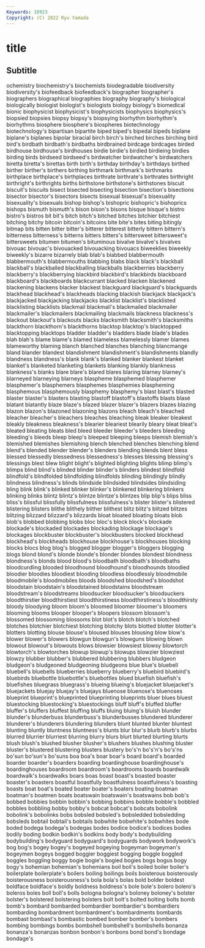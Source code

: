 ```yaml
---
Keywords: 18923
Copyright: (C) 2022 Ryu Yamada
---
```



# title

## Subtitle
ochemistry biochemistry's biochemists biodegradable biodiversity biodiversity's biofeedback biofeedback's biographer biographer's
biographers biographical biographies biography biography's biological biologically biologist biologist's biologists
biology biology's biomedical bionic biophysicist biophysicist's biophysicists biophysics biophysics's biopsied
biopsies biopsy biopsy's biopsying biorhythm biorhythm's biorhythms biosphere biosphere's biospheres
biotechnology biotechnology's bipartisan bipartite biped biped's bipedal bipeds biplane biplane's
biplanes bipolar biracial birch birch's birched birches birching bird bird's
birdbath birdbath's birdbaths birdbrained birdcage birdcages birded birdhouse birdhouse's birdhouses
birdie birdie's birdied birdieing birdies birding birds birdseed birdseed's birdwatcher
birdwatcher's birdwatchers biretta biretta's birettas birth birth's birthday birthday's birthdays
birthed birther birther's birthers birthing birthmark birthmark's birthmarks birthplace birthplace's
birthplaces birthrate birthrate's birthrates birthright birthright's birthrights births birthstone birthstone's
birthstones biscuit biscuit's biscuits bisect bisected bisecting bisection bisection's bisections
bisector bisector's bisectors bisects bisexual bisexual's bisexuality bisexuality's bisexuals bishop
bishop's bishopric bishopric's bishoprics bishops bismuth bismuth's bison bison's bisons
bisque bisque's bistro bistro's bistros bit bit's bitch bitch's bitched
bitches bitchier bitchiest bitching bitchy bitcoin bitcoin's bitcoins bite bite's
bites biting bitingly bitmap bits bitten bitter bitter's bitterer bitterest
bitterly bittern bittern's bitterness bitterness's bitterns bitters bitters's bittersweet bittersweet's
bittersweets bitumen bitumen's bituminous bivalve bivalve's bivalves bivouac bivouac's bivouacked
bivouacking bivouacs biweeklies biweekly biweekly's bizarre bizarrely blab blab's blabbed
blabbermouth blabbermouth's blabbermouths blabbing blabs black black's blackball blackball's blackballed
blackballing blackballs blackberries blackberry blackberry's blackberrying blackbird blackbird's blackbirds blackboard
blackboard's blackboards blackcurrant blacked blacken blackened blackening blackens blacker blackest
blackguard blackguard's blackguards blackhead blackhead's blackheads blacking blackish blackjack blackjack's
blackjacked blackjacking blackjacks blacklist blacklist's blacklisted blacklisting blacklists blackmail blackmail's
blackmailed blackmailer blackmailer's blackmailers blackmailing blackmails blackness blackness's blackout blackout's
blackouts blacks blacksmith blacksmith's blacksmiths blackthorn blackthorn's blackthorns blacktop blacktop's
blacktopped blacktopping blacktops bladder bladder's bladders blade blade's blades blah
blah's blame blame's blamed blameless blamelessly blamer blames blameworthy blaming
blanch blanched blanches blanching blancmange bland blander blandest blandishment blandishment's
blandishments blandly blandness blandness's blank blank's blanked blanker blankest blanket
blanket's blanketed blanketing blankets blanking blankly blankness blankness's blanks blare
blare's blared blares blaring blarney blarney's blarneyed blarneying blarneys blaspheme
blasphemed blasphemer blasphemer's blasphemers blasphemes blasphemies blaspheming blasphemous blasphemously blasphemy
blasphemy's blast blast's blasted blaster blaster's blasters blasting blastoff blastoff's
blastoffs blasts blasé blatant blatantly blaze blaze's blazed blazer blazer's
blazers blazes blazing blazon blazon's blazoned blazoning blazons bleach bleach's
bleached bleacher bleacher's bleachers bleaches bleaching bleak bleaker bleakest bleakly
bleakness bleakness's blearier bleariest blearily bleary bleat bleat's bleated bleating
bleats bled bleed bleeder bleeder's bleeders bleeding bleeding's bleeds bleep
bleep's bleeped bleeping bleeps blemish blemish's blemished blemishes blemishing blench
blenched blenches blenching blend blend's blended blender blender's blenders blending
blends blent bless blessed blessedly blessedness blessedness's blesses blessing blessing's
blessings blest blew blight blight's blighted blighting blights blimp blimp's
blimps blind blind's blinded blinder blinder's blinders blindest blindfold blindfold's
blindfolded blindfolding blindfolds blinding blindingly blindly blindness blindness's blinds blindside
blindsided blindsides blindsiding bling blink blink's blinked blinker blinker's blinkered
blinkering blinkers blinking blinks blintz blintz's blintze blintze's blintzes blip
blip's blips bliss bliss's blissful blissfully blissfulness blissfulness's blister blister's
blistered blistering blisters blithe blithely blither blithest blitz blitz's blitzed
blitzes blitzing blizzard blizzard's blizzards bloat bloated bloating bloats blob
blob's blobbed blobbing blobs bloc bloc's block block's blockade blockade's
blockaded blockades blockading blockage blockage's blockages blockbuster blockbuster's blockbusters blocked
blockhead blockhead's blockheads blockhouse blockhouse's blockhouses blocking blocks blocs blog
blog's blogged blogger blogger's bloggers blogging blogs blond blond's blonde
blonde's blonder blondes blondest blondness blondness's blonds blood blood's bloodbath
bloodbath's bloodbaths bloodcurdling blooded bloodhound bloodhound's bloodhounds bloodied bloodier bloodies
bloodiest blooding bloodless bloodlessly bloodmobile bloodmobile's bloodmobiles bloods bloodshed bloodshed's
bloodshot bloodstain bloodstain's bloodstained bloodstains bloodstream bloodstream's bloodstreams bloodsucker bloodsucker's
bloodsuckers bloodthirstier bloodthirstiest bloodthirstiness bloodthirstiness's bloodthirsty bloody bloodying bloom bloom's
bloomed bloomer bloomer's bloomers blooming blooms blooper blooper's bloopers blossom
blossom's blossomed blossoming blossoms blot blot's blotch blotch's blotched blotches
blotchier blotchiest blotching blotchy blots blotted blotter blotter's blotters blotting
blouse blouse's bloused blouses blousing blow blow's blower blower's blowers
blowgun blowgun's blowguns blowing blown blowout blowout's blowouts blows blowsier
blowsiest blowsy blowtorch blowtorch's blowtorches blowup blowup's blowups blowzier blowziest
blowzy blubber blubber's blubbered blubbering blubbers bludgeon bludgeon's bludgeoned bludgeoning
bludgeons blue blue's bluebell bluebell's bluebells blueberries blueberry blueberry's bluebird
bluebird's bluebirds bluebottle bluebottle's bluebottles blued bluefish bluefish's bluefishes bluegrass
bluegrass's blueing blueing's bluejacket bluejacket's bluejackets bluejay bluejay's bluejays bluenose
bluenose's bluenoses blueprint blueprint's blueprinted blueprinting blueprints bluer blues bluest
bluestocking bluestocking's bluestockings bluff bluff's bluffed bluffer bluffer's bluffers bluffest
bluffing bluffs bluing bluing's bluish blunder blunder's blunderbuss blunderbuss's blunderbusses
blundered blunderer blunderer's blunderers blundering blunders blunt blunted blunter bluntest
blunting bluntly bluntness bluntness's blunts blur blur's blurb blurb's blurbs
blurred blurrier blurriest blurring blurry blurs blurt blurted blurting blurts
blush blush's blushed blusher blusher's blushers blushes blushing bluster bluster's
blustered blustering blusters blustery bo's'n bo's'n's bo's'ns bo'sun bo'sun's bo'suns
boa boa's boar boar's board board's boarded boarder boarder's boarders
boarding boardinghouse boardinghouse's boardinghouses boardroom boardroom's boardrooms boards boardwalk boardwalk's
boardwalks boars boas boast boast's boasted boaster boaster's boasters boastful
boastfully boastfulness boastfulness's boasting boasts boat boat's boated boater boater's
boaters boating boatman boatman's boatmen boats boatswain boatswain's boatswains bob
bob's bobbed bobbies bobbin bobbin's bobbing bobbins bobble bobble's bobbled
bobbles bobbling bobby bobby's bobcat bobcat's bobcats bobolink bobolink's bobolinks
bobs bobsled bobsled's bobsledded bobsledding bobsleds bobtail bobtail's bobtails bobwhite
bobwhite's bobwhites bode boded bodega bodega's bodegas bodes bodice bodice's
bodices bodies bodily boding bodkin bodkin's bodkins body body's bodybuilding
bodybuilding's bodyguard bodyguard's bodyguards bodywork bodywork's bog bog's bogey bogey's
bogeyed bogeying bogeyman bogeyman's bogeymen bogeys bogged boggier boggiest bogging
boggle boggled boggles boggling boggy bogie bogie's bogied bogies bogs
bogus bogy bogy's bohemian bohemian's bohemians boil boil's boiled boiler
boiler's boilerplate boilerplate's boilers boiling boilings boils boisterous boisterously boisterousness
boisterousness's bola bola's bolas bold bolder boldest boldface boldface's boldly
boldness boldness's bole bole's bolero bolero's boleros boles boll boll's
bolls bologna bologna's boloney boloney's bolster bolster's bolstered bolstering bolsters
bolt bolt's bolted bolting bolts bomb bomb's bombard bombarded bombardier
bombardier's bombardiers bombarding bombardment bombardment's bombardments bombards bombast bombast's bombastic
bombed bomber bomber's bombers bombing bombings bombs bombshell bombshell's bombshells
bonanza bonanza's bonanzas bonbon bonbon's bonbons bond bond's bondage bondage's
